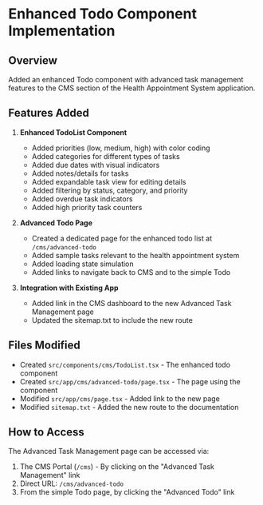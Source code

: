 # Enhanced Todo Component Implementation

## Overview
Added an enhanced Todo component with advanced task management features to the CMS section of the Health Appointment System application.

## Features Added
1. **Enhanced TodoList Component**
   - Added priorities (low, medium, high) with color coding
   - Added categories for different types of tasks
   - Added due dates with visual indicators
   - Added notes/details for tasks
   - Added expandable task view for editing details
   - Added filtering by status, category, and priority
   - Added overdue task indicators
   - Added high priority task counters

2. **Advanced Todo Page**
   - Created a dedicated page for the enhanced todo list at `/cms/advanced-todo`
   - Added sample tasks relevant to the health appointment system
   - Added loading state simulation
   - Added links to navigate back to CMS and to the simple Todo

3. **Integration with Existing App**
   - Added link in the CMS dashboard to the new Advanced Task Management page
   - Updated the sitemap.txt to include the new route

## Files Modified
- Created `src/components/cms/TodoList.tsx` - The enhanced todo component
- Created `src/app/cms/advanced-todo/page.tsx` - The page using the component
- Modified `src/app/cms/page.tsx` - Added link to the new page
- Modified `sitemap.txt` - Added the new route to the documentation

## How to Access
The Advanced Task Management page can be accessed via:
1. The CMS Portal (`/cms`) - By clicking on the "Advanced Task Management" link
2. Direct URL: `/cms/advanced-todo`
3. From the simple Todo page, by clicking the "Advanced Todo" link

## 